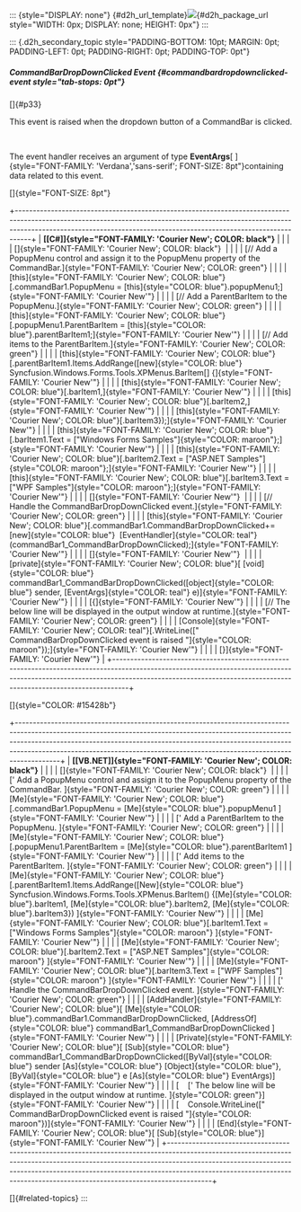 ::: {style="DISPLAY: none"}
[](ms-xhelp:///?Id=d2h_url_template){#d2h_url_template}![](!package_url!){#d2h_package_url style="WIDTH: 0px; DISPLAY: none; HEIGHT: 0px"}
:::

::: {.d2h_secondary_topic style="PADDING-BOTTOM: 10pt; MARGIN: 0pt; PADDING-LEFT: 0pt; PADDING-RIGHT: 0pt; PADDING-TOP: 0pt"}
##### CommandBarDropDownClicked Event {#commandbardropdownclicked-event style="tab-stops: 0pt"}

[]{#p33} 

This event is raised when the dropdown button of a CommandBar is clicked.

 

The event handler receives an argument of type **EventArgs**[ ]{style="FONT-FAMILY: 'Verdana','sans-serif'; FONT-SIZE: 8pt"}containing data related to this event.

[]{style="FONT-SIZE: 8pt"} 

+----------------------------------------------------------------------------------------------------------------------------------------------------------------------------------------------------------------------------------------------+
| **[\[C#\]]{style="FONT-FAMILY: 'Courier New'; COLOR: black"}**                                                                                                                                                                               |
|                                                                                                                                                                                                                                              |
| []{style="FONT-FAMILY: 'Courier New'; COLOR: black"}                                                                                                                                                                                         |
|                                                                                                                                                                                                                                              |
| [// Add a PopupMenu control and assign it to the PopupMenu property of the CommandBar.]{style="FONT-FAMILY: 'Courier New'; COLOR: green"}                                                                                                    |
|                                                                                                                                                                                                                                              |
| [this]{style="FONT-FAMILY: 'Courier New'; COLOR: blue"}[.commandBar1.PopupMenu = [this]{style="COLOR: blue"}.popupMenu1;]{style="FONT-FAMILY: 'Courier New'"}                                                                                |
|                                                                                                                                                                                                                                              |
| [// Add a ParentBarItem to the PopupMenu.]{style="FONT-FAMILY: 'Courier New'; COLOR: green"}                                                                                                                                                 |
|                                                                                                                                                                                                                                              |
| [this]{style="FONT-FAMILY: 'Courier New'; COLOR: blue"}[.popupMenu1.ParentBarItem = [this]{style="COLOR: blue"}.parentBarItem1;]{style="FONT-FAMILY: 'Courier New'"}                                                                         |
|                                                                                                                                                                                                                                              |
| [// Add items to the ParentBarItem.]{style="FONT-FAMILY: 'Courier New'; COLOR: green"}                                                                                                                                                       |
|                                                                                                                                                                                                                                              |
| [this]{style="FONT-FAMILY: 'Courier New'; COLOR: blue"}[.parentBarItem1.Items.AddRange([new]{style="COLOR: blue"} Syncfusion.Windows.Forms.Tools.XPMenus.BarItem\[\] {]{style="FONT-FAMILY: 'Courier New'"}                                  |
|                                                                                                                                                                                                                                              |
| [this]{style="FONT-FAMILY: 'Courier New'; COLOR: blue"}[.barItem1,]{style="FONT-FAMILY: 'Courier New'"}                                                                                                                                      |
|                                                                                                                                                                                                                                              |
| [this]{style="FONT-FAMILY: 'Courier New'; COLOR: blue"}[.barItem2,]{style="FONT-FAMILY: 'Courier New'"}                                                                                                                                      |
|                                                                                                                                                                                                                                              |
| [this]{style="FONT-FAMILY: 'Courier New'; COLOR: blue"}[.barItem3});]{style="FONT-FAMILY: 'Courier New'"}                                                                                                                                    |
|                                                                                                                                                                                                                                              |
| [this]{style="FONT-FAMILY: 'Courier New'; COLOR: blue"}[.barItem1.Text = [\"Windows Forms Samples\"]{style="COLOR: maroon"};]{style="FONT-FAMILY: 'Courier New'"}                                                                            |
|                                                                                                                                                                                                                                              |
| [this]{style="FONT-FAMILY: 'Courier New'; COLOR: blue"}[.barItem2.Text = [\"ASP.NET Samples\"]{style="COLOR: maroon"};]{style="FONT-FAMILY: 'Courier New'"}                                                                                  |
|                                                                                                                                                                                                                                              |
| [this]{style="FONT-FAMILY: 'Courier New'; COLOR: blue"}[.barItem3.Text = [\"WPF Samples\"]{style="COLOR: maroon"};]{style="FONT-FAMILY: 'Courier New'"}                                                                                      |
|                                                                                                                                                                                                                                              |
| []{style="FONT-FAMILY: 'Courier New'"}                                                                                                                                                                                                       |
|                                                                                                                                                                                                                                              |
| [// Handle the CommandBarDropDownClicked event.]{style="FONT-FAMILY: 'Courier New'; COLOR: green"}                                                                                                                                           |
|                                                                                                                                                                                                                                              |
| [this]{style="FONT-FAMILY: 'Courier New'; COLOR: blue"}[.commandBar1.CommandBarDropDownClicked+=[new]{style="COLOR: blue"}  [EventHandler]{style="COLOR: teal"}(commandBar1_CommandBarDropDownClicked);]{style="FONT-FAMILY: 'Courier New'"} |
|                                                                                                                                                                                                                                              |
| []{style="FONT-FAMILY: 'Courier New'"}                                                                                                                                                                                                       |
|                                                                                                                                                                                                                                              |
| [private]{style="FONT-FAMILY: 'Courier New'; COLOR: blue"}[ [void]{style="COLOR: blue"} commandBar1_CommandBarDropDownClicked([object]{style="COLOR: blue"} sender, [EventArgs]{style="COLOR: teal"} e)]{style="FONT-FAMILY: 'Courier New'"} |
|                                                                                                                                                                                                                                              |
| [{]{style="FONT-FAMILY: 'Courier New'"}                                                                                                                                                                                                      |
|                                                                                                                                                                                                                                              |
| [// The below line will be displayed in the output window at runtime.]{style="FONT-FAMILY: 'Courier New'; COLOR: green"}                                                                                                                     |
|                                                                                                                                                                                                                                              |
| [Console]{style="FONT-FAMILY: 'Courier New'; COLOR: teal"}[.WriteLine([\" CommandBarDropDownClicked event is raised \"]{style="COLOR: maroon"});]{style="FONT-FAMILY: 'Courier New'"}                                                        |
|                                                                                                                                                                                                                                              |
| [}]{style="FONT-FAMILY: 'Courier New'"}                                                                                                                                                                                                      |
+----------------------------------------------------------------------------------------------------------------------------------------------------------------------------------------------------------------------------------------------+

[]{style="COLOR: #15428b"} 

+------------------------------------------------------------------------------------------------------------------------------------------------------------------------------------------------------------------------------------------------------------------------------------------------------------------------------------+
| **[\[VB.NET\]]{style="FONT-FAMILY: 'Courier New'; COLOR: black"}**                                                                                                                                                                                                                                                                 |
|                                                                                                                                                                                                                                                                                                                                    |
| []{style="FONT-FAMILY: 'Courier New'; COLOR: black"}                                                                                                                                                                                                                                                                               |
|                                                                                                                                                                                                                                                                                                                                    |
| [\' Add a PopupMenu control and assign it to the PopupMenu property of the CommandBar. ]{style="FONT-FAMILY: 'Courier New'; COLOR: green"}                                                                                                                                                                                         |
|                                                                                                                                                                                                                                                                                                                                    |
| [Me]{style="FONT-FAMILY: 'Courier New'; COLOR: blue"}[.commandBar1.PopupMenu = [Me]{style="COLOR: blue"}.popupMenu1 ]{style="FONT-FAMILY: 'Courier New'"}                                                                                                                                                                          |
|                                                                                                                                                                                                                                                                                                                                    |
| [\' Add a ParentBarItem to the PopupMenu. ]{style="FONT-FAMILY: 'Courier New'; COLOR: green"}                                                                                                                                                                                                                                      |
|                                                                                                                                                                                                                                                                                                                                    |
| [Me]{style="FONT-FAMILY: 'Courier New'; COLOR: blue"}[.popupMenu1.ParentBarItem = [Me]{style="COLOR: blue"}.parentBarItem1 ]{style="FONT-FAMILY: 'Courier New'"}                                                                                                                                                                   |
|                                                                                                                                                                                                                                                                                                                                    |
| [\' Add items to the ParentBarItem. ]{style="FONT-FAMILY: 'Courier New'; COLOR: green"}                                                                                                                                                                                                                                            |
|                                                                                                                                                                                                                                                                                                                                    |
| [Me]{style="FONT-FAMILY: 'Courier New'; COLOR: blue"}[.parentBarItem1.Items.AddRange([New]{style="COLOR: blue"} Syncfusion.Windows.Forms.Tools.XPMenus.BarItem() {[Me]{style="COLOR: blue"}.barItem1, [Me]{style="COLOR: blue"}.barItem2, [Me]{style="COLOR: blue"}.barItem3}) ]{style="FONT-FAMILY: 'Courier New'"}               |
|                                                                                                                                                                                                                                                                                                                                    |
| [Me]{style="FONT-FAMILY: 'Courier New'; COLOR: blue"}[.barItem1.Text = [\"Windows Forms Samples\"]{style="COLOR: maroon"} ]{style="FONT-FAMILY: 'Courier New'"}                                                                                                                                                                    |
|                                                                                                                                                                                                                                                                                                                                    |
| [Me]{style="FONT-FAMILY: 'Courier New'; COLOR: blue"}[.barItem2.Text = [\"ASP.NET Samples\"]{style="COLOR: maroon"} ]{style="FONT-FAMILY: 'Courier New'"}                                                                                                                                                                          |
|                                                                                                                                                                                                                                                                                                                                    |
| [Me]{style="FONT-FAMILY: 'Courier New'; COLOR: blue"}[.barItem3.Text = [\"WPF Samples\"]{style="COLOR: maroon"} ]{style="FONT-FAMILY: 'Courier New'"}                                                                                                                                                                              |
|                                                                                                                                                                                                                                                                                                                                    |
| [\' Handle the CommandBarDropDownClicked event. ]{style="FONT-FAMILY: 'Courier New'; COLOR: green"}                                                                                                                                                                                                                                |
|                                                                                                                                                                                                                                                                                                                                    |
| [AddHandler]{style="FONT-FAMILY: 'Courier New'; COLOR: blue"}[ [Me]{style="COLOR: blue"}.commandBar1.CommandBarDropDownClicked, [AddressOf]{style="COLOR: blue"} commandBar1_CommandBarDropDownClicked ]{style="FONT-FAMILY: 'Courier New'"}                                                                                       |
|                                                                                                                                                                                                                                                                                                                                    |
| [Private]{style="FONT-FAMILY: 'Courier New'; COLOR: blue"}[ [Sub]{style="COLOR: blue"} commandBar1_CommandBarDropDownClicked([ByVal]{style="COLOR: blue"} sender [As]{style="COLOR: blue"} [Object]{style="COLOR: blue"}, [ByVal]{style="COLOR: blue"} e [As]{style="COLOR: blue"} EventArgs)]{style="FONT-FAMILY: 'Courier New'"} |
|                                                                                                                                                                                                                                                                                                                                    |
| [    [\' The below line will be displayed in the output window at runtime. ]{style="COLOR: green"}]{style="FONT-FAMILY: 'Courier New'"}                                                                                                                                                                                            |
|                                                                                                                                                                                                                                                                                                                                    |
| [    Console.WriteLine([\" CommandBarDropDownClicked event is raised \"]{style="COLOR: maroon"})]{style="FONT-FAMILY: 'Courier New'"}                                                                                                                                                                                              |
|                                                                                                                                                                                                                                                                                                                                    |
| [End]{style="FONT-FAMILY: 'Courier New'; COLOR: blue"}[ [Sub]{style="COLOR: blue"}]{style="FONT-FAMILY: 'Courier New'"}                                                                                                                                                                                                            |
+------------------------------------------------------------------------------------------------------------------------------------------------------------------------------------------------------------------------------------------------------------------------------------------------------------------------------------+

[]{#related-topics}
:::

